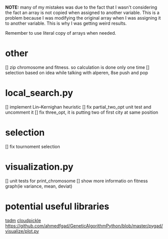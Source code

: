 **NOTE:** many of my mistakes was due to the fact that I wasn't considering the
fact an array is not copied when assigned to another variable. This is a
problem because I was modifying the original array when I was assigning it to
another variable. This is why I was getting weird results.

Remember to use literal copy of arrays when needed.

# other

[] zip chromosome and fitness. so calculation is done only one time
[] selection based on idea while talking with alperen, 8se push and pop


# local_search.py

[] implement Lin–Kernighan heuristic
[] fix partial_two_opt unit test and uncomment it
[] fix three_opt, it is putting two of first city at same position

# selection

[] fix tournoment selection


# visualization.py

[] unit tests for print_chromosome
[] show more informatio on fitness graph(ie variance, mean, deviat)


# potential useful libraries

[tqdm](https://tqdm.github.io/docs/tqdm/)
[cloudpickle](https://pypi.org/project/cloudpickle/)
https://github.com/ahmedfgad/GeneticAlgorithmPython/blob/master/pygad/visualize/plot.py
